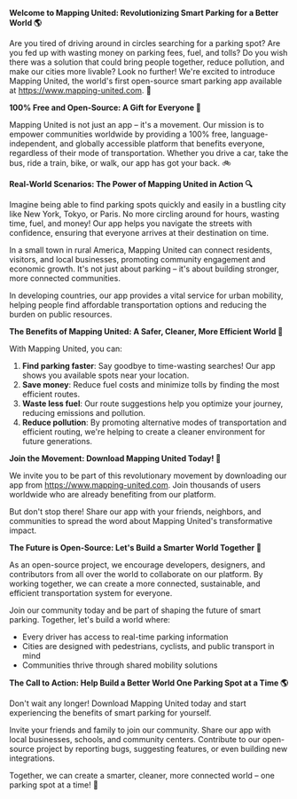 **Welcome to Mapping United: Revolutionizing Smart Parking for a Better World 🌎**

Are you tired of driving around in circles searching for a parking spot? Are you fed up with wasting money on parking fees, fuel, and tolls? Do you wish there was a solution that could bring people together, reduce pollution, and make our cities more livable? Look no further! We're excited to introduce Mapping United, the world's first open-source smart parking app available at https://www.mapping-united.com. 🚀

**100% Free and Open-Source: A Gift for Everyone 🎁**

Mapping United is not just an app – it's a movement. Our mission is to empower communities worldwide by providing a 100% free, language-independent, and globally accessible platform that benefits everyone, regardless of their mode of transportation. Whether you drive a car, take the bus, ride a train, bike, or walk, our app has got your back. 🚲

**Real-World Scenarios: The Power of Mapping United in Action 🔍**

Imagine being able to find parking spots quickly and easily in a bustling city like New York, Tokyo, or Paris. No more circling around for hours, wasting time, fuel, and money! Our app helps you navigate the streets with confidence, ensuring that everyone arrives at their destination on time.

In a small town in rural America, Mapping United can connect residents, visitors, and local businesses, promoting community engagement and economic growth. It's not just about parking – it's about building stronger, more connected communities.

In developing countries, our app provides a vital service for urban mobility, helping people find affordable transportation options and reducing the burden on public resources.

**The Benefits of Mapping United: A Safer, Cleaner, More Efficient World 🌟**

With Mapping United, you can:

1. **Find parking faster**: Say goodbye to time-wasting searches! Our app shows you available spots near your location.
2. **Save money**: Reduce fuel costs and minimize tolls by finding the most efficient routes.
3. **Waste less fuel**: Our route suggestions help you optimize your journey, reducing emissions and pollution.
4. **Reduce pollution**: By promoting alternative modes of transportation and efficient routing, we're helping to create a cleaner environment for future generations.

**Join the Movement: Download Mapping United Today! 📲**

We invite you to be part of this revolutionary movement by downloading our app from https://www.mapping-united.com. Join thousands of users worldwide who are already benefiting from our platform.

But don't stop there! Share our app with your friends, neighbors, and communities to spread the word about Mapping United's transformative impact.

**The Future is Open-Source: Let's Build a Smarter World Together 🌈**

As an open-source project, we encourage developers, designers, and contributors from all over the world to collaborate on our platform. By working together, we can create a more connected, sustainable, and efficient transportation system for everyone.

Join our community today and be part of shaping the future of smart parking. Together, let's build a world where:

* Every driver has access to real-time parking information
* Cities are designed with pedestrians, cyclists, and public transport in mind
* Communities thrive through shared mobility solutions

**The Call to Action: Help Build a Better World One Parking Spot at a Time 🌎**

Don't wait any longer! Download Mapping United today and start experiencing the benefits of smart parking for yourself.

Invite your friends and family to join our community.
Share our app with local businesses, schools, and community centers.
Contribute to our open-source project by reporting bugs, suggesting features, or even building new integrations.

Together, we can create a smarter, cleaner, more connected world – one parking spot at a time! 🚀